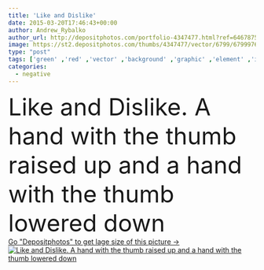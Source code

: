 ```yaml
---
title: 'Like and Dislike'
date: 2015-03-20T17:46:43+00:00
author: Andrew_Rybalko
author_url: http://depositphotos.com/portfolio-4347477.html?ref=64678756
image: https://st2.depositphotos.com/thumbs/4347477/vector/6799/67999769/api_thumb_450.jpg?forcejpeg=true
type: "post"
tags: ['green' ,'red' ,'vector' ,'background' ,'graphic' ,'element' ,'illustration' ,'design' ,'set' ,'business' ,'rate' ,'success' ,'up' ,'best' ,'friend' ,'hand' ,'modern' ,'symbol' ,'cool' ,'concept' ,'icon' ,'message' ,'finger' ,'thumb' ,'flat' ,'down' ,'negative' ,'choose' ,'bad' ,'right' ,'choice' ,'positive' ,'social' ,'good' ,'ok' ,'gesture' ,'option' ,'yes' ,'no' ,'vote' ,'like' ,'super' ,'correct' ,'unlike' ,'reject' ,'feedback' ,'accepted' ,'dislike' ]
categories: 
  - negative
---
```

<div aling="center">
            <font size="60"> Like and Dislike. A hand with the thumb raised up and a hand with the thumb lowered down</font>   
</div>
<div>
    <a href='https://depositphotos.com/67999769/stock-illustration-like-and-dislike.html?ref=64678756' target=_blank > Go "Depositphotos" to get lage size of this picture ->
        <img href='https://depositphotos.com/67999769/stock-illustration-like-and-dislike.html?ref=64678756' src='https://st2.depositphotos.com/4347477/6799/v/950/depositphotos_67999769-stock-illustration-like-and-dislike.jpg?forcejpeg=true' alt='Like and Dislike. A hand with the thumb raised up and a hand with the thumb lowered down' >
    </a>
</div>
